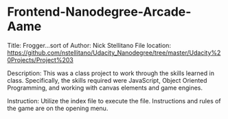Frontend-Nanodegree-Arcade-Aame
===============================

Title: Frogger...sort of
Author: Nick Stellitano
File location: https://github.com/nstellitano/Udacity_Nanodegree/tree/master/Udacity%20Projects/Project%203

Description: This was a class project to work through the skills learned in class. Specifically, the skills required were 
JavaScript, Object Oriented Programming, and working with canvas elements and game engines.  

Instruction: Utilize the index file to execute the file.  Instructions and rules of the game are on the opening menu.  
